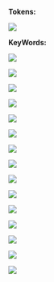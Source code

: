**Tokens:**

![](RackMultipart20230601-1-hgxgzm_html_2cb2e6278fc85139.png)

**KeyWords:**

![](RackMultipart20230601-1-hgxgzm_html_8cd74bbca29ffe08.png)

![](RackMultipart20230601-1-hgxgzm_html_fa9b42a88520674.png)

![](RackMultipart20230601-1-hgxgzm_html_7c10b21480b7ad03.png)

![](RackMultipart20230601-1-hgxgzm_html_32c64d0e4d708239.png)

![](RackMultipart20230601-1-hgxgzm_html_c723d90961c1777b.png)

![](RackMultipart20230601-1-hgxgzm_html_4212c80c6fc901ca.png)

![](RackMultipart20230601-1-hgxgzm_html_f49d32f9be76ab46.png)

![](RackMultipart20230601-1-hgxgzm_html_f7f241f3ad7589c7.png)

![](RackMultipart20230601-1-hgxgzm_html_b385b6c6f9d09e5.png)

![](RackMultipart20230601-1-hgxgzm_html_6618101950acf5c4.png)

![](RackMultipart20230601-1-hgxgzm_html_f37048497c83d2fe.png)

![](RackMultipart20230601-1-hgxgzm_html_2abc9ddfce2cddac.png)

![](RackMultipart20230601-1-hgxgzm_html_c0e4a4caf54829c7.png)

![](RackMultipart20230601-1-hgxgzm_html_6e4ea8382fb325bd.png)

![](RackMultipart20230601-1-hgxgzm_html_84f4f700e53974f0.png)

